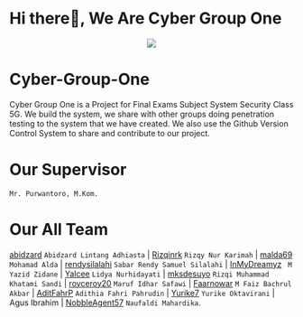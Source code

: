 # Hi there👋, We Are Cyber Group One

<p align="center">
  <a href="https://tenor.com/">
    <img src="https://c.tenor.com/9KSO758KczwAAAAC/anime-welcome.gif"/>
  </a>
</p>

# Cyber-Group-One
Cyber Group One is a Project for Final Exams Subject System Security Class 5G. We build the system, we share with other groups doing penetration testing to the system that we have created. We also use the Github Version Control System to share and contribute to our project.

# Our Supervisor 
`Mr. Purwantoro, M.Kom.`

# Our All Team
[abidzard](https://github.com/abidzard/) `Abidzard Lintang Adhiasta` | [Rizqinrk](https://github.com/Rizqinrk) `Rizqy Nur Karimah` | [malda69](https://github.com/malda69) `Mohamad Alda` | [rendysilalahi](https://github.com/rendysilalahi) `Sabar Rendy Samuel Silalahi` | [InMyDreamyz](https://github.com/InMyDreamyz) ` M Yazid Zidane` | [Yalcee](https://github.com/Yalcee) `Lidya Nurhidayati` | [mksdesuyo](https://github.com/mksdesuyo) `Rizqi Muhammad Khatami Sandi` | [royceroy20](https://github.com/royceroy20) `Maruf Idhar Safawi` | [Faarnowar](https://github.com/Faarnowar) `M Faiz Bachrul Akbar` | [AditFahrP](https://github.com/AditFahrP) `Adithia Fahri Pahrudin` | [Yurike7](https://github.com/Yurike7) `Yurike Oktavirani` | Agus Ibrahim | [NobbleAgent57](https://github.com/NobbleAgent57) `Naufaldi Mahardika`.
